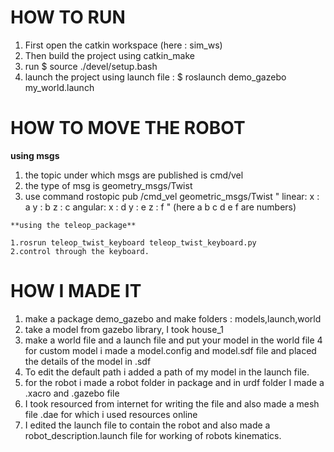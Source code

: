 HOW TO RUN
==
1. First open the catkin workspace (here : sim_ws)
2. Then build the project using catkin_make
3. run $ source ./devel/setup.bash
4. launch the project using launch file : $ roslaunch demo_gazebo my_world.launch

HOW TO MOVE THE ROBOT
==

 **using msgs**
  
  1. the topic under which msgs are published is cmd/vel 
  2. the type of msg is geometry_msgs/Twist
  3. use command rostopic pub /cmd_vel geometric_msgs/Twist "
    linear:
    x : a
    y : b
    z : c
    angular:
    x : d
    y : e
    z : f
    " (here a b c d e f are numbers)
    
    **using the teleop_package**
 
    1.rosrun teleop_twist_keyboard teleop_twist_keyboard.py
    2.control through the keyboard.
    
    
HOW I MADE IT
==
1. make a package demo_gazebo and make folders : models,launch,world
2. take a model from gazebo library, I took house_1
3. make a world file and a launch file and put your model in the world file
4  for custom model i made a model.config and model.sdf file and placed the details of the model in .sdf
5. To edit the default path i added a path of my model in the launch file.
6. for the robot i made a robot folder in package and in urdf folder I made a .xacro and .gazebo file
7. I took resourced from internet for writing the file and also made a mesh file .dae for which i used resources online
8. I edited the launch file to contain the robot and also made a robot_description.launch file for working of robots kinematics.

